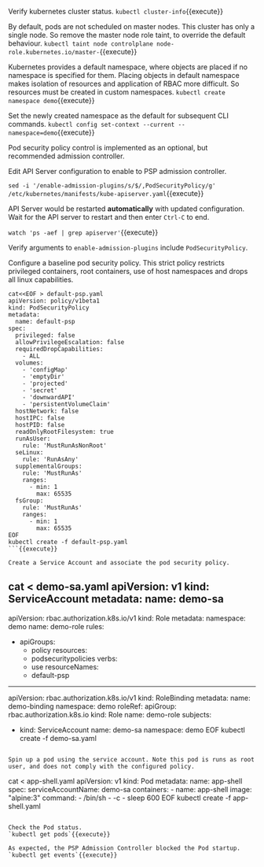 
Verify kubernetes cluster status.
`kubectl cluster-info`{{execute}}

By default, pods are not scheduled on master nodes. This cluster has only a single node. So remove the master node role taint, to override the default behaviour.
`kubectl taint node controlplane node-role.kubernetes.io/master-`{{execute}}

Kubernetes provides a default namespace, where objects are placed if no namespace is specified for them. Placing objects in default namespace makes isolation of resources and application of RBAC more difficult. So resources must be created in custom namespaces.
`kubectl create namespace demo`{{execute}}

Set the newly created namespace as the default for subsequent CLI commands.
`kubectl config set-context --current --namespace=demo`{{execute}}

Pod security policy control is implemented as an optional, but recommended admission controller. 

Edit API Server configuration to enable to PSP admission controller.

`sed -i '/enable-admission-plugins/s/$/,PodSecurityPolicy/g' /etc/kubernetes/manifests/kube-apiserver.yaml`{{execute}}

API Server would be restarted **automatically** with updated configuration. Wait for the API server to restart and then enter `Ctrl-C` to end.

`watch 'ps -aef | grep apiserver'`{{execute}}

Verify arguments to `enable-admission-plugins` include `PodSecurityPolicy`.

Configure a baseline pod security policy. This strict policy restricts privileged containers, root containers, use of host namespaces and drops all linux capabilities. 
```
cat<<EOF > default-psp.yaml
apiVersion: policy/v1beta1
kind: PodSecurityPolicy
metadata:
  name: default-psp
spec:
  privileged: false
  allowPrivilegeEscalation: false
  requiredDropCapabilities:
    - ALL
  volumes:
    - 'configMap'
    - 'emptyDir'
    - 'projected'
    - 'secret'
    - 'downwardAPI'
    - 'persistentVolumeClaim'
  hostNetwork: false
  hostIPC: false
  hostPID: false
  readOnlyRootFilesystem: true
  runAsUser:
    rule: 'MustRunAsNonRoot'
  seLinux:
    rule: 'RunAsAny'
  supplementalGroups:
    rule: 'MustRunAs'
    ranges:
      - min: 1
        max: 65535
  fsGroup:
    rule: 'MustRunAs'
    ranges:
      - min: 1
        max: 65535
EOF
kubectl create -f default-psp.yaml
```{{execute}}

Create a Service Account and associate the pod security policy.
```
cat <<EOF > demo-sa.yaml
apiVersion: v1
kind: ServiceAccount
metadata:
  name: demo-sa
---
apiVersion: rbac.authorization.k8s.io/v1
kind: Role
metadata:
  namespace: demo
  name: demo-role
rules:
  - apiGroups:
      - policy
    resources:
      - podsecuritypolicies
    verbs:
      - use
    resourceNames:
      - default-psp
---
apiVersion: rbac.authorization.k8s.io/v1
kind: RoleBinding
metadata:
  name: demo-binding
  namespace: demo
roleRef:
  apiGroup: rbac.authorization.k8s.io
  kind: Role
  name: demo-role
subjects:
  - kind: ServiceAccount
    name: demo-sa
    namespace: demo
EOF
kubectl create -f demo-sa.yaml
```{{execute}}

Spin up a pod using the service account. Note this pod is runs as root user, and does not comply with the configured policy. 
```
cat <<EOF > app-shell.yaml
apiVersion: v1
kind: Pod
metadata:
  name: app-shell
spec:
  serviceAccountName: demo-sa
  containers:
    - name: app-shell
      image: "alpine:3"
      command:
      - /bin/sh
      - -c
      - sleep 600
EOF
kubectl create -f app-shell.yaml
```{{execute}}

Check the Pod status. 
`kubectl get pods`{{execute}}

As expected, the PSP Admission Controller blocked the Pod startup.
`kubectl get events`{{execute}}
